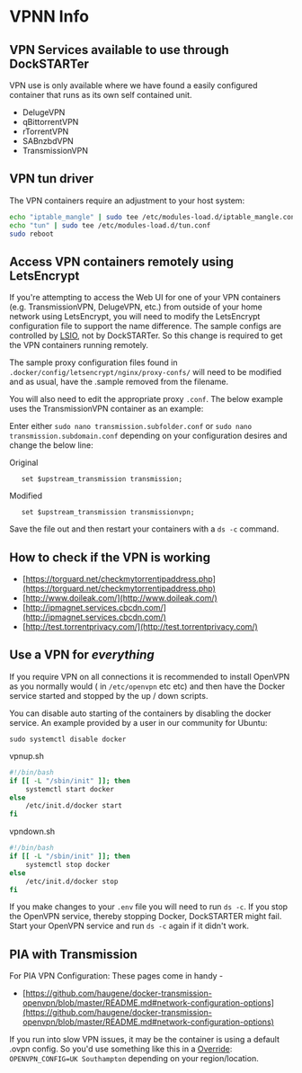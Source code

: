 # VPNN Info

## VPN Services available to use through DockSTARTer

VPN use is only available where we have found a easily configured container that runs as its own self contained unit.

- DelugeVPN
- qBittorrentVPN
- rTorrentVPN
- SABnzbdVPN
- TransmissionVPN

## VPN tun driver

The VPN containers require an adjustment to your host system:

```bash
echo "iptable_mangle" | sudo tee /etc/modules-load.d/iptable_mangle.conf
echo "tun" | sudo tee /etc/modules-load.d/tun.conf
sudo reboot
```

## Access VPN containers remotely using LetsEncrypt

If you're attempting to access the Web UI for one of your VPN containers (e.g. TransmissionVPN, DelugeVPN, etc.) from outside of your home network using LetsEncrypt, you will need to modify the LetsEncrypt configuration file to support the name difference. The sample configs are controlled by [LSIO](https://www.linuxserver.io/), not by DockSTARTer. So this change is required to get the VPN containers running remotely.

The sample proxy configuration files found in `.docker/config/letsencrypt/nginx/proxy-confs/` will need to be modified and as usual, have the .sample removed from the filename.

You will also need to edit the appropriate proxy `.conf`. The below example uses the TransmissionVPN container as an example:

Enter either `sudo nano transmission.subfolder.conf` or `sudo nano transmission.subdomain.conf` depending on your configuration desires and change the below line:

Original

```nginx
   set $upstream_transmission transmission;
```

Modified

```nginx
   set $upstream_transmission transmissionvpn;
```

Save the file out and then restart your containers with a `ds -c` command.

## How to check if the VPN is working

- [https://torguard.net/checkmytorrentipaddress.php](https://torguard.net/checkmytorrentipaddress.php)
- [http://www.doileak.com/](http://www.doileak.com/)
- [http://ipmagnet.services.cbcdn.com/](http://ipmagnet.services.cbcdn.com/)
- [http://test.torrentprivacy.com/](http://test.torrentprivacy.com/)

## Use a VPN for _everything_

If you require VPN on all connections it is recommended to install OpenVPN as you normally would ( in `/etc/openvpn` etc etc) and then have the Docker service started and stopped by the up / down scripts.

You can disable auto starting of the containers by disabling the docker service. An example provided by a user in our community for Ubuntu:

`sudo systemctl disable docker`

vpnup.sh

```bash
#!/bin/bash
if [[ -L "/sbin/init" ]]; then
    systemctl start docker
else
    /etc/init.d/docker start
fi
```

vpndown.sh

```bash
#!/bin/bash
if [[ -L "/sbin/init" ]]; then
    systemctl stop docker
else
    /etc/init.d/docker stop
fi
```

If you make changes to your `.env` file you will need to run `ds -c`. If you stop the OpenVPN service, thereby stopping Docker, DockSTARTER might fail. Start your OpenVPN service and run `ds -c` again if it didn't work.

## PIA with Transmission

For PIA VPN Configuration:
These pages come in handy -

- [https://github.com/haugene/docker-transmission-openvpn/blob/master/README.md#network-configuration-options](https://github.com/haugene/docker-transmission-openvpn/blob/master/README.md#network-configuration-options)

If you run into slow VPN issues, it may be the container is using a default .ovpn config. So you'd use something like this in a [Override](https://dockstarter.com/overrides): `OPENVPN_CONFIG=UK Southampton` depending on your region/location.
